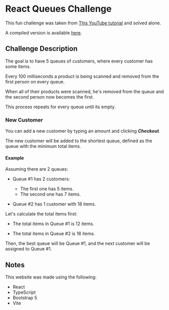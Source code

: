 # React Queues Challenge

This fun challenge was taken from [This YouTube tutorial](https://www.youtube.com/watch?v=B9fmr1TpKHE) and solved alone.

A compiled version is available [here](https://ignitedice.github.io).

## Challenge Description

The goal is to have 5 queues of customers, where every customer has some items.

Every 100 milliseconds a product is being scanned and removed from the first person on every queue.

When all of their products were scanned, he's removed from the queue and the second person now becomes the first.

This process repeats for every queue until its empty.

### New Customer

You can add a new customer by typing an amount and clicking **_Checkout_**.

The new customer will be added to the shortest queue, defined as the queue with the minimum total items.

#### Example

Assuming there are 2 queues:

- Queue #1 has 2 customers:

  - The first one has 5 items.
  - The second one has 7 items.

- Queue #2 has 1 customer with 18 items.

Let's calculate the total items first:

- The total items in Queue #1 is 12 items.

- The total items in Queue #2 is 18 items.

Then, the best queue will be Queue #1, and the next customer will be assigned to Queue #1.

## Notes

This website was made using the following:

- React
- TypeScript
- Bootstrap 5
- Vite
